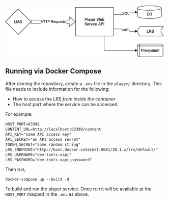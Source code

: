 ![Architecture Diagram](arch.png)

## Running via Docker Compose

After cloning the repository, create a `.env` file in the `player/` directory. This file needs to include information for the following:

* How to access the LRS *from inside the container*
* The host port where the service can be accessed

For example:

```
HOST_PORT=63398
CONTENT_URL=http://localhost:63398/content
API_KEY="some API access key"
API_SECRET="an API access secret"
TOKEN_SECRET="some random string"
LRS_ENDPOINT="http://host.docker.internal:8081/20.1.x/lrs/default/"
LRS_USERNAME="dev-tools-xapi"
LRS_PASSWORD="dev-tools-xapi-password"
```

Then run,

    docker-compose up --build -d

To build and run the player service. Once run it will be available at the `HOST_PORT` mapped in the `.env` as above.
